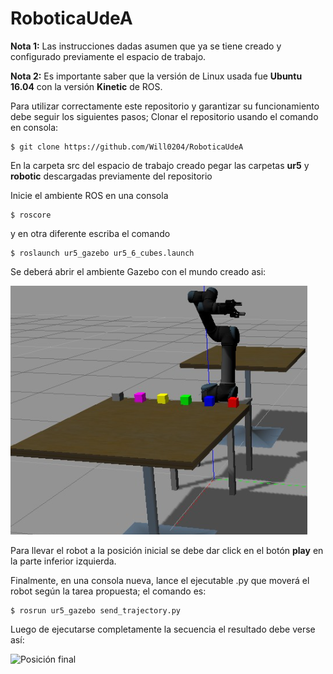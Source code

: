 # RoboticaUdeA
**Nota 1:** Las instrucciones dadas asumen que ya se tiene creado y configurado previamente el espacio de trabajo.

**Nota 2:** Es importante saber que la versión de Linux usada fue **Ubuntu 16.04** con la versión **Kinetic** de ROS.

Para utilizar correctamente este repositorio y garantizar su funcionamiento debe seguir los siguientes pasos; Clonar el repositorio usando el comando en consola:
```
$ git clone https://github.com/Will0204/RoboticaUdeA
```
En la carpeta src del espacio de trabajo creado pegar las carpetas **ur5** y **robotic** descargadas previamente del repositorio

Inicie el ambiente ROS en una consola 
```
$ roscore
```
y en otra diferente escriba el comando
```
$ roslaunch ur5_gazebo ur5_6_cubes.launch
```

Se deberá abrir el ambiente Gazebo con el mundo creado asi:

![Posición final](https://github.com/Will0204/RoboticaUdeA/blob/main/ur5/ur5_images/PosicionIncial.PNG)

Para llevar el robot a la posición inicial se debe dar click en el botón **play** en la parte inferior izquierda.

Finalmente, en una consola nueva, lance el ejecutable .py que moverá el robot según la tarea propuesta; el comando es:

```
$ rosrun ur5_gazebo send_trajectory.py
```
Luego de ejecutarse completamente la secuencia el resultado debe verse así:

![Posición final](https://github.com/Will0204/RoboticaUdeA/blob/main/ur5/ur5_images/Posici%C3%B3nFinal.PNG)

